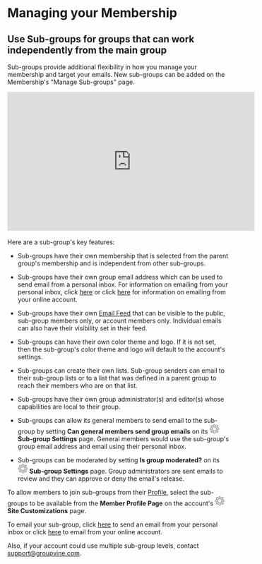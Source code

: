 # Managing your Membership

<span id="gv-2members-3membersGroups"></span>
## Use Sub-groups for groups that can work independently from the main group

<span class="sub g4s">

Sub-groups provide additional flexibility in how you manage your
membership and target your emails.  New sub-groups can be added
on the Membership's "Manage Sub-groups" page. 

<div style="text-align:center">
  <iframe width="560" height="315" title="GroupVine Sub-groups" frameborder="0" 
          src="https://www.youtube.com/embed/7gYy0P_ACo0?modestbranding=1&playlist=OUkvEjXadfU,PPt0UEdpeNI,EZC2ruSdJNM,bRIVTEBaLkA,l06ofG0rk7Q&rel=0"
          allow="accelerometer; autoplay=0; clipboard-write; encrypted-media; gyroscope; 
          picture-in-picture" allowfullscreen>
  </iframe>
</div>


Here are a sub-group's key features:

* Sub-groups have their own membership that is selected from the parent group's membership and is independent from other sub-groups.

* Sub-groups have their own group email address which can be used to
send email from a personal inbox.  For information on emailing from your personal inbox, click [here](/3-send/2-sendInbox.md?gv-qargs=0#gv-3send-2sendInbox) or click [here](/3-send/1-sendOnline.md?gv-qargs=0#gv-3send-1sendOnline) for information on emailing from your online account.

* Sub-groups have their own [Email Feed](/4-feed/1-feedIntro.md?gv-qargs=0#gv-4feed-1feedIntro) that can be visible to the
public, sub-group members only, or account members only.  Individual emails can also have their visibility set in their feed.

* Sub-groups can have their own color theme and logo.  If it is not set, then the sub-group's color theme and logo will default to the account's settings.

* Sub-groups can create their own lists.  Sub-group senders can email to their sub-group lists or to a list that was defined in a parent group to reach their members who are on that list.

* Sub-groups have their own group administrator(s) and editor(s) whose 
capabilities are local to their group. 

* Sub-groups can allow its general members to send email to the sub-group by setting **Can general members send group emails** on its 
<img src="/docimages/transparent-gear-icon.png" height="22"> **Sub-group Settings** page.  General members would use the sub-group's group email address and email using their personal inbox.

* Sub-groups can be moderated by setting **Is group moderated?** on 
its <img src="/docimages/transparent-gear-icon.png" height="22"> **Sub-group Settings**  page.  Group administrators are sent emails to review and they can approve or deny the email's release.

To allow members to join sub-groups from their [Profile](/2-members/5-membersProfile.md?gv-qargs=0#gv-2members-5membersprofile), select the
sub-groups to be available from the **Member Profile Page** on the account's <img src="/docimages/transparent-gear-icon.png" height="22"> **Site Customizations** page. 

To email your sub-group, click [here](/3-send/2-sendInbox.md?gv-qargs=0#gv-3send-2sendInbox) to send an email from your personal inbox or click [here](/3-send/1-sendOnline.md?gv-qargs=0#gv-3send-1sendOnline) to email from your online account.

<span class="adv">
  
Also, if your account could use multiple sub-group levels, contact support@groupvine.com.
  
</span> <!-- adv -->

</span> <!-- sub g4s -->
